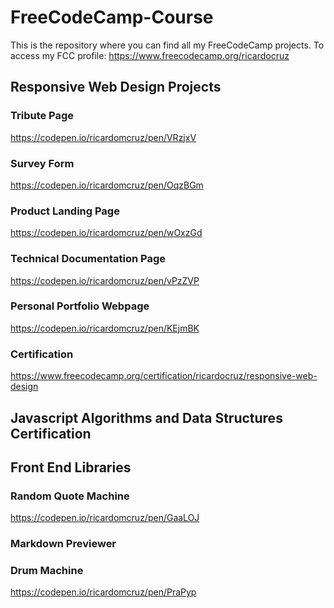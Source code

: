 # FreeCodeCamp-Course


This is the repository where you can find all my FreeCodeCamp projects.
To access my FCC profile: https://www.freecodecamp.org/ricardocruz


## Responsive Web Design Projects


### Tribute Page
https://codepen.io/ricardomcruz/pen/VRzjxV

### Survey Form
https://codepen.io/ricardomcruz/pen/OqzBGm

### Product Landing Page
https://codepen.io/ricardomcruz/pen/wOxzGd

### Technical Documentation Page
https://codepen.io/ricardomcruz/pen/vPzZVP

### Personal Portfolio Webpage
https://codepen.io/ricardomcruz/pen/KEjmBK

### Certification
https://www.freecodecamp.org/certification/ricardocruz/responsive-web-design




## Javascript Algorithms and Data Structures Certification


## Front End Libraries

### Random Quote Machine
https://codepen.io/ricardomcruz/pen/GaaLOJ

### Markdown Previewer


### Drum Machine
https://codepen.io/ricardomcruz/pen/PraPyp
